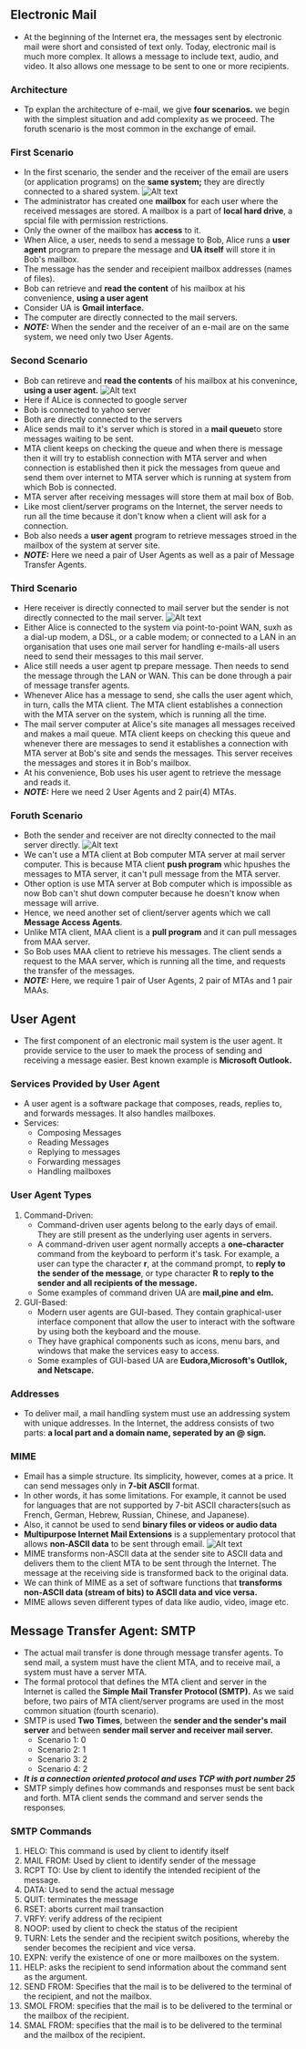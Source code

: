 ## Electronic Mail
- At the beginning of the Internet era, the messages sent by electronic mail were short and consisted of text only. Today, electronic mail is much more complex. It allows a message to include text, audio, and video. It also allows one message to be sent to one or more recipients.
### Architecture
- Tp explan the architecture of e-mail, we give **four scenarios.** we begin with the simplest situation and add complexity as we proceed. The foruth scenario is the most common in the exchange of email.
### First Scenario
- In the first scenario, the sender and the receiver of the email are users (or application programs) on the **same system;** they are directly connected to a shared system.
![Alt text](image-5.png)
- The administrator has created one **mailbox** for each user where the received messages are stored. A mailbox is a part of **local hard drive**, a spcial file with permission restrictions.
- Only the owner of the mailbox has **access** to it.
- When Alice, a user, needs to send a message to Bob, Alice runs a **user agent** program to prepare the message and **UA itself** will store it in Bob's mailbox.
- The message has the sender and receipient mailbox addresses (names of files).
- Bob can retrieve and **read the content** of his mailbox at his convenience, **using a user agent**
- Consider UA is **Gmail interface.**
- The computer are directly connected to the mail servers.
- ***NOTE:*** When the sender and the receiver of an e-mail are on the same system, we need only two User Agents.
### Second Scenario
- Bob can retireve and **read the contents** of his mailbox at his convenince, **using a user agent.**
![Alt text](image-6.png)
- Here if ALice is connected to google server
- Bob is connected to yahoo server
- Both are directly connected to the servers
- Alice sends mail to it's server which is stored in a **mail queue**to store messages waiting to be sent.
- MTA client keeps on checking the queue and when there is message then it will try to establish connection with MTA server and when connection is established then it pick the messages from queue and send them over internet to MTA server which is running at system from which Bob is connected.
- MTA server after receiving messages will store them at mail box of Bob.
- Like most client/server programs on the Internet, the server needs to run all the time because it don't know when a client will ask for a connection.
- Bob also needs a **user agent** program to retrieve messages stroed in the mailbox of the system at server site.
- ***NOTE:*** Here we need a pair of User Agents as well as a pair of Message Transfer Agents.
### Third Scenario
- Here receiver is directly connected to mail server but the sender is not directly connected to the mail server.
![Alt text](image-7.png)
- Either Alice is connected to the system via point-to-point WAN, suxh as a dial-up modem, a DSL, or a cable modem; or connected to a LAN in  an organisation that uses one mail server for handling e-mails-all users need to send their messages to this mail server.
- Alice still needs a user agent tp prepare message. Then needs to send the message through the LAN or WAN. This can be done through a pair of message transfer agents.
- Whenever Alice has a message to send, she calls the user agent which, in turn, calls the MTA client. The MTA client establishes a connection with the MTA server on the system, which is running all the time.
- The mail server computer at Alice's site manages all messages received and makes a mail queue. MTA client keeps on checking this queue and whenever there are messages to send it establishes a connection with MTA server at Bob's site and sends the messages. This server receives the messages and stores it in Bob's mailbox.
- At his convenience, Bob uses his user agent to retrieve the message and reads it.
- ***NOTE:*** Here we need 2 User Agents and 2 pair(4) MTAs.
### Foruth Scenario
- Both the sender and receiver are not direclty connected to the mail server directly.
![Alt text](image-8.png)
- We can't use a MTA client at Bob computer MTA server at mail server computer. This is because MTA client **push program** whic hpushes the messages to MTA server, it can't pull message from the MTA server.
- Other option is use MTA server at Bob computer which is impossible as now Bob can't shut down computer because he doesn't know when message will arrive.
- Hence, we need another set of client/server agents which we call **Message Access Agents**.
- Unlike MTA client, MAA client is a **pull program** and it can pull messages from MAA server.
- So Bob uses MAA client to retrieve his messages. The client sends a request to the MAA server, which is running all the time, and requests the transfer of the messages.
- ***NOTE:*** Here, we require 1 pair of User Agents, 2 pair of MTAs and 1 pair MAAs.

## User Agent
- The first component of an electronic mail system is the user agent. It provide service to the user to maek the process of sending and receiving a message easier. Best known example is **Microsoft Outlook.**
### Services Provided by User Agent
- A user agent is a software package that composes, reads, replies to, and forwards messages. It also handles mailboxes.
- Services:
  - Composing Messages
  - Reading Messages
  - Replying to messages
  - Forwarding messages
  - Handling mailboxes
### User Agent Types
1. Command-Driven:
   - Command-driven user agents belong to the early days of email. They are still present as the underlying user agents in servers.
   - A command-driven user agent normally accepts a **one-character** command from the keyboard to perform it's task. For example, a user can type the character **r**, at the command prompt, to **reply to the sender of the message**, or type character **R** to **reply to the sender and all recipients of the message.**
   - Some examples of command driven UA are **mail,pine and elm.**
2. GUI-Based:
   - Modern user agents are GUI-based. They contain graphical-user interface component that allow the user to interact with the software by using both the keyboard and the mouse.
   - They have graphical components such as icons, menu bars, and windows that make the services easy to access.
   - Some examples of GUI-based UA are **Eudora,Microsoft's Outllok, and Netscape.**
### Addresses
- To deliver mail, a mail handling system must use an addressing system with unique addresses. In the Internet, the address consists of two parts: **a local part and a domain name, seperated by an @ sign.**
### MIME
- Email has a simple structure. Its simplicity, however, comes at a price. It can send messages only in **7-bit ASCII** format.
- In other words, it has some limitations. For example, it cannot be used for languages that are not supported by 7-bit ASCII characters(such as French, German, Hebrew, Russian, Chinese, and Japanese).
- Also, it cannot be used to send **binary files or videos or audio data**
- **Multipurpose Internet Mail Extensions** is a supplementary protocol that allows **non-ASCII data** to be sent through email.
![Alt text](image-9.png)
- MIME transforms non-ASCII data at the sender site to ASCII data and delivers them to the client MTA to be sent through the Internet. The message at the receiving side is transformed back to the original data.
- We can think of MIME as a set of software functions that **transforms non-ASCII data (stream of bits) to ASCII data and vice versa.**
- MIME allows seven different types of data like audio, video, image etc.

## Message Transfer Agent: SMTP
- The actual mail transfer is done through message transfer agents. To send mail, a system must have the client MTA, and to receive mail, a system must have a server MTA.
- The formal protocol that defines the MTA client and server in the Internet is called the **Simple Mail Transfer Protocol (SMTP).** As we said before, two pairs of MTA client/server programs are used in the most common situation (fourth scenario).
- SMTP is used **Two Times**, between the **sender and the sender's mail server** and between **sender mail server and receiver mail server.**
  - Scenario 1: 0
  - Scenario 2: 1
  - Scenario 3: 2
  - Scenario 4: 2
- ***It is a connection oriented protocol and uses TCP with port number 25***
- SMTP simply defines how commands and responses must be sent back and forth. MTA client sends the command and server sends the responses.
### SMTP Commands
1. HELO: This command is used by client to identify itself
2. MAIL FROM: Used by client to identify sender of the message
3. RCPT TO: Use by client to identify the intended recipient of the message.
4. DATA: Used to send the actual message
5. QUIT: terminates the message
6. RSET: aborts current mail transaction
7. VRFY: verify address of the recipient
8. NOOP: used by client to check the status of the recipient
9. TURN: Lets the sender and the recipient switch positions, whereby the sender becomes the recipient and vice versa.
10. EXPN: verify the existence of one or more mailboxes on the system.
11. HELP: asks the recipient to send information about the command sent as the argument.
12. SEND FROM: Specifies that the mail is to be delivered to the terminal of the recipient, and not the mailbox.
13. SMOL FROM: specifies that the mail is to be delivered to the terminal or the mailbox of the recipient.
14. SMAL FROM: specifies that the mail is to be delivered to the terminal and the mailbox of the recipient.
